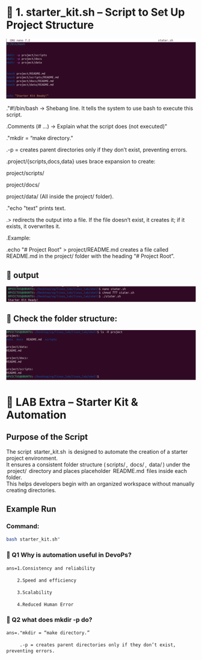 # 🔧 1. starter_kit.sh – Script to Set Up Project Structure
![alt text](../images/img46.png)

."#!/bin/bash → Shebang line. It tells the system to use bash to execute this script.

.Comments (# ...) → Explain what the script does (not executed)"

."mkdir = “make directory.”

.-p = creates parent directories only if they don’t exist, preventing errors.

.project/{scripts,docs,data} uses brace expansion to create:

project/scripts/

project/docs/

project/data/
(All inside 
the project/ folder).

."echo "text" prints text.

.>	⁠redirects the output into a file. If the file doesn’t exist, it creates it; if it exists, it overwrites it.

.Example:

  .echo "# Project Root" > project/README.md creates a file called README.md in the project/ folder with the heading “# Project Root”.



## 🔧 output
![alt text](../images/img47.png)

## 🔧 Check the folder structure:

![alt text](../images/img48.png)

# 🔧 LAB Extra – Starter Kit & Automation

## Purpose of the Script
The script ⁠ starter_kit.sh ⁠ is designed to automate the creation of a starter project environment.  
It ensures a consistent folder structure (⁠ scripts/ ⁠, ⁠ docs/ ⁠, ⁠ data/ ⁠) under the ⁠ project/ ⁠ directory and places placeholder ⁠ README.md ⁠ files inside each folder.  
This helps developers begin with an organized workspace without manually creating directories.

## Example Run

### Command:
```bash
bash starter_kit.sh"
```



### 🔧 Q1 Why is automation useful in DevoPs?

    ans=1.Consistency and reliability

        2.Speed and efficiency

        3.Scalability

        4.Reduced Human Error 

### 🔧 Q2 what does mkdir -p do?

    ans=."mkdir = “make directory.”

         .-p = creates parent directories only if they don’t exist, preventing errors.



